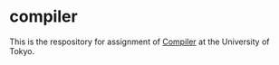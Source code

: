 # compiler
This is the respository for assignment of [Compiler](http://www.kb.is.s.u-tokyo.ac.jp/~koba/class/compiler/) at the University of Tokyo.
